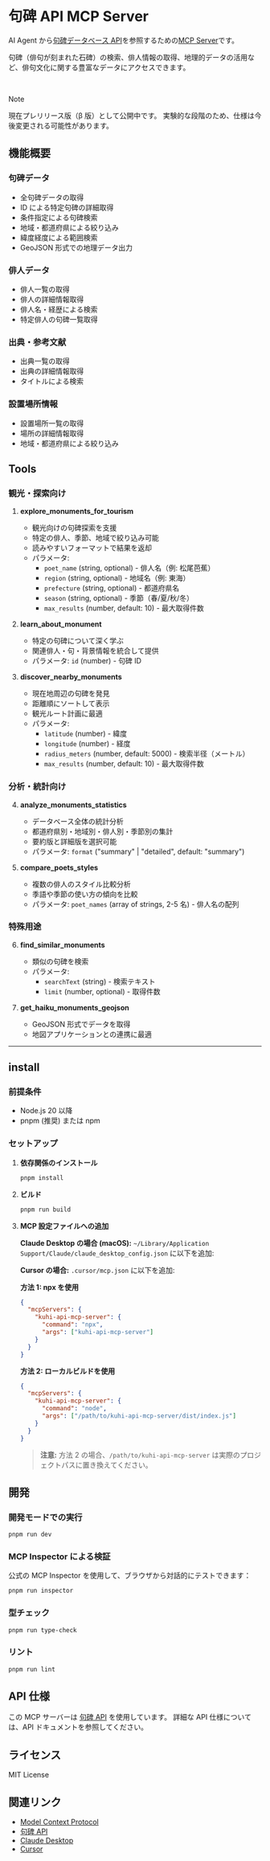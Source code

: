 # 句碑 API MCP Server

AI Agent から[句碑データベース API](https://github.com/shikano35/haiku_monument_api)を参照するための[MCP Server](http://modelcontextprotocol.io/specification)です。

句碑（俳句が刻まれた石碑）の検索、俳人情報の取得、地理的データの活用など、俳句文化に関する豊富なデータにアクセスできます。

<br>

> [!NOTE]
> 現在プレリリース版（β 版）として公開中です。
> 実験的な段階のため、仕様は今後変更される可能性があります。

## 機能概要

### 句碑データ

- 全句碑データの取得
- ID による特定句碑の詳細取得
- 条件指定による句碑検索
- 地域・都道府県による絞り込み
- 緯度経度による範囲検索
- GeoJSON 形式での地理データ出力

### 俳人データ

- 俳人一覧の取得
- 俳人の詳細情報取得
- 俳人名・経歴による検索
- 特定俳人の句碑一覧取得

### 出典・参考文献

- 出典一覧の取得
- 出典の詳細情報取得
- タイトルによる検索

### 設置場所情報

- 設置場所一覧の取得
- 場所の詳細情報取得
- 地域・都道府県による絞り込み

## Tools

### 観光・探索向け

1. **explore_monuments_for_tourism**

   - 観光向けの句碑探索を支援
   - 特定の俳人、季節、地域で絞り込み可能
   - 読みやすいフォーマットで結果を返却
   - パラメータ:
     - `poet_name` (string, optional) - 俳人名（例: 松尾芭蕉）
     - `region` (string, optional) - 地域名（例: 東海）
     - `prefecture` (string, optional) - 都道府県名
     - `season` (string, optional) - 季節（春/夏/秋/冬）
     - `max_results` (number, default: 10) - 最大取得件数

2. **learn_about_monument**

   - 特定の句碑について深く学ぶ
   - 関連俳人・句・背景情報を統合して提供
   - パラメータ: `id` (number) - 句碑 ID

3. **discover_nearby_monuments**

   - 現在地周辺の句碑を発見
   - 距離順にソートして表示
   - 観光ルート計画に最適
   - パラメータ:
     - `latitude` (number) - 緯度
     - `longitude` (number) - 経度
     - `radius_meters` (number, default: 5000) - 検索半径（メートル）
     - `max_results` (number, default: 10) - 最大取得件数

### 分析・統計向け

4. **analyze_monuments_statistics**

   - データベース全体の統計分析
   - 都道府県別・地域別・俳人別・季節別の集計
   - 要約版と詳細版を選択可能
   - パラメータ: `format` ("summary" | "detailed", default: "summary")

5. **compare_poets_styles**

   - 複数の俳人のスタイル比較分析
   - 季語や季節の使い方の傾向を比較
   - パラメータ: `poet_names` (array of strings, 2-5 名) - 俳人名の配列

### 特殊用途

6. **find_similar_monuments**

   - 類似の句碑を検索
   - パラメータ:
     - `searchText` (string) - 検索テキスト
     - `limit` (number, optional) - 取得件数

7. **get_haiku_monuments_geojson**
   - GeoJSON 形式でデータを取得
   - 地図アプリケーションとの連携に最適

---

## install

### 前提条件

- Node.js 20 以降
- pnpm (推奨) または npm

### セットアップ

1. **依存関係のインストール**

   ```bash
   pnpm install
   ```

2. **ビルド**

   ```bash
   pnpm run build
   ```

3. **MCP 設定ファイルへの追加**

   **Claude Desktop の場合 (macOS):**
   `~/Library/Application Support/Claude/claude_desktop_config.json` に以下を追加:

   **Cursor の場合:**
   `.cursor/mcp.json` に以下を追加:

   **方法 1: npx を使用**

   ```json
   {
     "mcpServers": {
       "kuhi-api-mcp-server": {
         "command": "npx",
         "args": ["kuhi-api-mcp-server"]
       }
     }
   }
   ```

   **方法 2: ローカルビルドを使用**

   ```json
   {
     "mcpServers": {
       "kuhi-api-mcp-server": {
         "command": "node",
         "args": ["/path/to/kuhi-api-mcp-server/dist/index.js"]
       }
     }
   }
   ```

   > **注意:** 方法 2 の場合、`/path/to/kuhi-api-mcp-server` は実際のプロジェクトパスに置き換えてください。

## 開発

### 開発モードでの実行

```bash
pnpm run dev
```

### MCP Inspector による検証

公式の MCP Inspector を使用して、ブラウザから対話的にテストできます：

```bash
pnpm run inspector
```

### 型チェック

```bash
pnpm run type-check
```

### リント

```bash
pnpm run lint
```

## API 仕様

この MCP サーバーは [句碑 API](https://api.kuhi.jp) を使用しています。
詳細な API 仕様については、API ドキュメントを参照してください。

## ライセンス

MIT License

## 関連リンク

- [Model Context Protocol](https://modelcontextprotocol.io/)
- [句碑 API](https://developers.kuhi.jp/)
- [Claude Desktop](https://claude.ai/download)
- [Cursor](https://www.cursor.com/)
